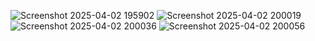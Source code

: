 ![Screenshot 2025-04-02 195902](https://github.com/user-attachments/assets/53f2011d-1e35-41d6-a38f-fe4128304796)
![Screenshot 2025-04-02 200019](https://github.com/user-attachments/assets/243d43e6-a560-4ba5-9531-061117b32916)
![Screenshot 2025-04-02 200036](https://github.com/user-attachments/assets/10eab4b1-641d-4b2f-b076-4462b5c5ea3e)
![Screenshot 2025-04-02 200056](https://github.com/user-attachments/assets/7a186d84-3b87-414d-876a-645b22f72b0d)
